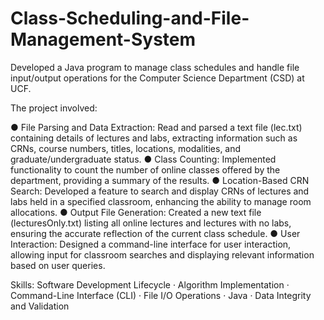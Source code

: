 # Class-Scheduling-and-File-Management-System
 Developed a Java program to manage class schedules and handle file input/output operations for the Computer Science Department (CSD) at UCF. 
 
 The project involved:

● File Parsing and Data Extraction: Read and parsed a text file (lec.txt) containing details of lectures and labs, extracting information such as CRNs, course numbers, titles, locations, modalities, and graduate/undergraduate status.
● Class Counting: Implemented functionality to count the number of online classes offered by the department, providing a summary of the results.
● Location-Based CRN Search: Developed a feature to search and display CRNs of lectures and labs held in a specified classroom, enhancing the ability to manage room allocations.
● Output File Generation: Created a new text file (lecturesOnly.txt) listing all online lectures and lectures with no labs, ensuring the accurate reflection of the current class schedule.
● User Interaction: Designed a command-line interface for user interaction, allowing input for classroom searches and displaying relevant information based on user queries.

Skills: Software Development Lifecycle · Algorithm Implementation · Command-Line Interface (CLI) · File I/O Operations · Java · Data Integrity and Validation